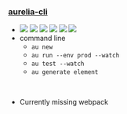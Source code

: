 ### [aurelia-cli](https://github.com/aurelia/cli)

* ![](../assets/LESS_logo.svg) <!-- .element: class="plain vmiddle" height="75" -->
![](../assets/sass.png) <!-- .element: class="plain vmiddle" height="75" -->
![](../assets/stylus-logo.svg) <!-- .element: class="plain vmiddle" height="75" -->
![](../assets/postcss.svg) <!-- .element: class="plain vmiddle" height="75" -->
![](../assets/webstorm.png) <!-- .element: class="plain vmiddle" height="75" -->
![](../assets/sublime.png) <!-- .element: class="plain vmiddle" height="75" -->
* command line
  * `au new`
  * `au run --env prod --watch`
  * `au test --watch`
  * `au generate element`

<br />

* Currently missing webpack